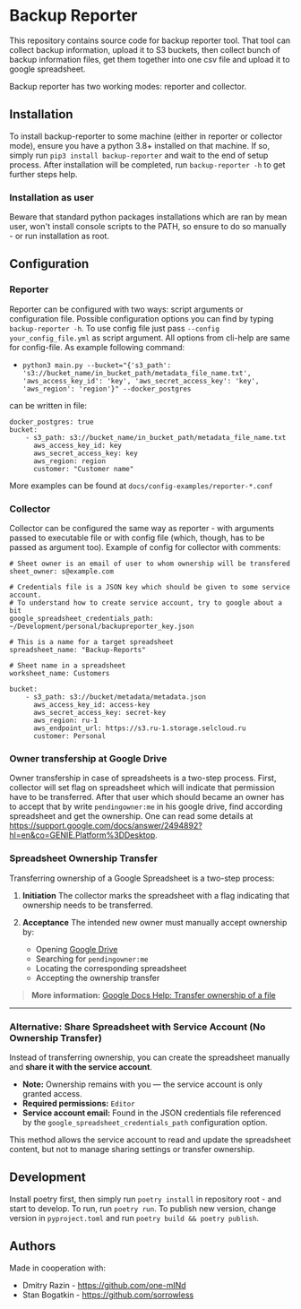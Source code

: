 # Backup Reporter

This repository contains source code for backup reporter tool. That tool can
collect backup information, upload it to S3 buckets, then collect bunch of
backup information files, get them together into one csv file and upload it to
google spreadsheet.

Backup reporter has two working modes: reporter and collector.

## Installation

To install backup-reporter to some machine (either in reporter or collector
mode), ensure you have a python 3.8+ installed on that machine. If so, simply
run `pip3 install backup-reporter` and wait to the end of setup process. After
installation will be completed, run `backup-reporter -h` to get further steps
help.

### Installation as user

Beware that standard python packages installations which are ran by mean user,
won't install console scripts to the PATH, so ensure to do so manually - or run
installation as root.

## Configuration

### Reporter

Reporter can be configured with two ways: script arguments or configuration
file. Possible configuration options you can find by typing `backup-reporter
-h`. To use config file just pass `--config your_config_file.yml` as script
argument.
All options from cli-help are same for config-file. As example following
command:
- `python3 main.py --bucket="{'s3_path':
  's3://bucket_name/in_bucket_path/metadata_file_name.txt',
  'aws_access_key_id': 'key', 'aws_secret_access_key': 'key', 'aws_region':
  'region'}" --docker_postgres`

can be written in file:
```
docker_postgres: true
bucket:
    - s3_path: s3://bucket_name/in_bucket_path/metadata_file_name.txt
      aws_access_key_id: key
      aws_secret_access_key: key
      aws_region: region
      customer: "Customer name"
```

More examples can be found at `docs/config-examples/reporter-*.conf`

### Collector

Collector can be configured the same way as reporter - with arguments passed to
executable file or with config file (which, though, has to be passed as
argument too). Example of config for collector with comments:

```
# Sheet owner is an email of user to whom ownership will be transfered
sheet_owner: s@example.com

# Credentials file is a JSON key which should be given to some service account.
# To understand how to create service account, try to google about a bit
google_spreadsheet_credentials_path: ~/Development/personal/backupreporter_key.json

# This is a name for a target spreadsheet
spreadsheet_name: "Backup-Reports"

# Sheet name in a spreadsheet
worksheet_name: Customers

bucket:
    - s3_path: s3://bucket/metadata/metadata.json
      aws_access_key_id: access-key
      aws_secret_access_key: secret-key
      aws_region: ru-1
      aws_endpoint_url: https://s3.ru-1.storage.selcloud.ru
      customer: Personal
```

### Owner transfership at Google Drive

Owner transfership in case of spreadsheets is a two-step process. First,
collector will set flag on spreadsheet which will indicate that permission have
to be transferred. After that user which should became an owner has to accept
that by write `pendingowner:me` in his google drive, find according spreadsheet
and get the ownership. One can read some details at
https://support.google.com/docs/answer/2494892?hl=en&co=GENIE.Platform%3DDesktop.

### Spreadsheet Ownership Transfer

Transferring ownership of a Google Spreadsheet is a two-step process:

1. **Initiation**
   The collector marks the spreadsheet with a flag indicating that ownership needs to be transferred.

2. **Acceptance**
   The intended new owner must manually accept ownership by:
   - Opening [Google Drive](https://drive.google.com)
   - Searching for `pendingowner:me`
   - Locating the corresponding spreadsheet
   - Accepting the ownership transfer

> **More information:**
> [Google Docs Help: Transfer ownership of a file](https://support.google.com/docs/answer/2494892?hl=en&co=GENIE.Platform%3DDesktop)

---

### Alternative: Share Spreadsheet with Service Account (No Ownership Transfer)

Instead of transferring ownership, you can create the spreadsheet manually and **share it with the service account**.

- **Note:** Ownership remains with you — the service account is only granted access.
- **Required permissions:** `Editor`
- **Service account email:** Found in the JSON credentials file referenced by the
  `google_spreadsheet_credentials_path` configuration option.

This method allows the service account to read and update the spreadsheet content,
but not to manage sharing settings or transfer ownership.

## Development

Install poetry first, then simply run `poetry install` in repository root - and
start to develop. To run, run `poetry run`. To publish new version, change
version in `pyproject.toml` and run `poetry build && poetry publish`.

## Authors

Made in cooperation with:

* Dmitry Razin - https://github.com/one-mINd
* Stan Bogatkin - https://github.com/sorrowless
